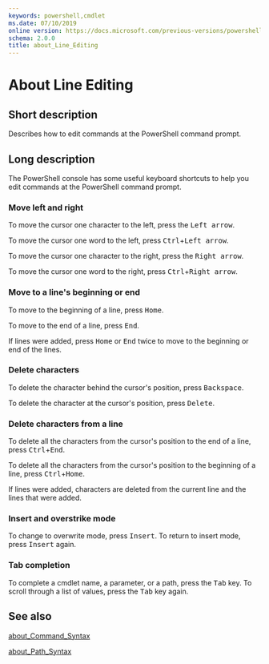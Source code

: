 ```yaml
---
keywords: powershell,cmdlet
ms.date: 07/10/2019
online version: https://docs.microsoft.com/previous-versions/powershell/module/microsoft.powershell.core/about/about_line_editing?view=powershell-4.0&WT.mc_id=ps-gethelp
schema: 2.0.0
title: about_Line_Editing
---
```


# About Line Editing

## Short description

Describes how to edit commands at the PowerShell command prompt.

## Long description

The PowerShell console has some useful keyboard shortcuts to help you edit
commands at the PowerShell command prompt.

### Move left and right

To move the cursor one character to the left, press the <kbd>Left arrow</kbd>.

To move the cursor one word to the left, press <kbd>Ctrl</kbd>+<kbd>Left
arrow</kbd>.

To move the cursor one character to the right, press the <kbd>Right
arrow</kbd>.

To move the cursor one word to the right, press <kbd>Ctrl</kbd>+<kbd>Right
arrow</kbd>.

### Move to a line's beginning or end

To move to the beginning of a line, press <kbd>Home</kbd>.

To move to the end of a line, press <kbd>End</kbd>.

If lines were added, press <kbd>Home</kbd> or <kbd>End</kbd> twice to move to
the beginning or end of the lines.

### Delete characters

To delete the character behind the cursor's position, press
<kbd>Backspace</kbd>.

To delete the character at the cursor's position, press <kbd>Delete</kbd>.

### Delete characters from a line

To delete all the characters from the cursor's position to the end of a line,
press <kbd>Ctrl</kbd>+<kbd>End</kbd>.

To delete all the characters from the cursor's position to the beginning of a
line, press <kbd>Ctrl</kbd>+<kbd>Home</kbd>.

If lines were added, characters are deleted from the current line and the lines
that were added.

### Insert and overstrike mode

To change to overwrite mode, press <kbd>Insert</kbd>. To return to insert mode,
press <kbd>Insert</kbd> again.

### Tab completion

To complete a cmdlet name, a parameter, or a path, press the <kbd>Tab</kbd>
key. To scroll through a list of values, press the <kbd>Tab</kbd> key again.

## See also

[about_Command_Syntax](about_Command_Syntax.md)

[about_Path_Syntax](about_Path_Syntax.md)
